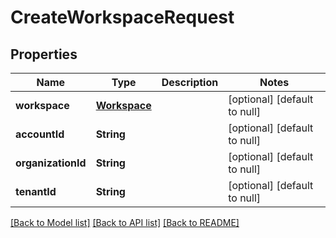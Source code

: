 # CreateWorkspaceRequest
## Properties

| Name | Type | Description | Notes |
|------------ | ------------- | ------------- | -------------|
| **workspace** | [**Workspace**](Workspace.md) |  | [optional] [default to null] |
| **accountId** | **String** |  | [optional] [default to null] |
| **organizationId** | **String** |  | [optional] [default to null] |
| **tenantId** | **String** |  | [optional] [default to null] |

[[Back to Model list]](../README.md#documentation-for-models) [[Back to API list]](../README.md#documentation-for-api-endpoints) [[Back to README]](../README.md)

